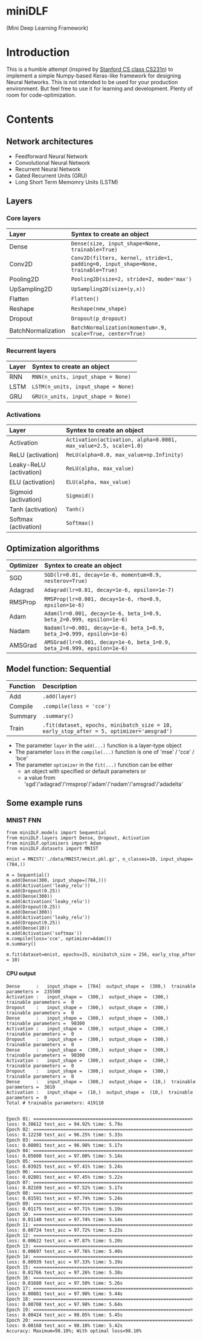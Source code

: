 # miniDLF 
(Mini Deep Learning Framework)

# Introduction

This is a humble attempt (inspired by [Stanford CS class CS231n](http://cs231n.github.io/)) to implement a simple Numpy-based <a hraf=https://keras.io/ target=blank>Keras</a>-like framework for designing Neural Networks. This is not intended to be used for your production environment. But feel free to use it for learning and development. Plenty of room for code-optimization.  

# Contents 

## Network architectures
* Feedforward Neural Network 
* Convolutional Neural Network 
* Recurrent Neural Network
* Gated Recurrent Units (GRU)
* Long Short Term Memomry Units (LSTM)

## Layers
### Core layers
| Layer                    | Syntex to create an object                                                       |
|:-------------------------|:---------------------------------------------------------------------------------|
| Dense                    | `Dense(size, input_shape=None, trainable=True)`                                  |
| Conv2D                   | `Conv2D(filters, kernel, stride=1, padding=0, input_shape=None, trainable=True)` |
| Pooling2D                | `Pooling2D(size=2, stride=2, mode='max')`                                        |
| UpSampling2D             | `UpSampling2D(size=(y,x))`                                                       |
| Flatten                  | `Flatten()`                                                                      |
| Reshape                  | `Reshape(new_shape)`                                                             |
| Dropout                  | `Dropout(p_dropout)`                                                             |
| BatchNormalization       | `BatchNormalization(momentum=.9, scale=True, center=True)`                       |

### Recurrent layers
| Layer                    | Syntex to create an object                                                       |
|:-------------------------|:---------------------------------------------------------------------------------|
| RNN                      | `RNN(n_units, input_shape = None)`                                  |
| LSTM                     | `LSTM(n_units, input_shape = None)`                                              |
| GRU                      | `GRU(n_units, input_shape = None)`                                               |

### Activations
| Layer                    | Syntex to create an object                                                       |
|:-------------------------|:---------------------------------------------------------------------------------|
| Activation               | `Activation(activation, alpha=0.0001, max_value=2.5, scale=1.0)`                 |
| ReLU (activation)        | `ReLU(alpha=0.0, max_value=np.Infinity)`                                         |
| Leaky-ReLU (activation)  | `ReLU(alpha, max_value)`                                                         |
| ELU (activation)         | `ELU(alpha, max_value)`                                                          |
| Sigmoid (activation)     | `Sigmoid()`                                                                      |
| Tanh (activation)        | `Tanh()`                                                                         |
| Softmax (activation)     | `Softmax()`                                                                      |

## Optimization algorithms
| Optimizer | Syntex to create an object                                              |
|:----------|:------------------------------------------------------------------------|
| SGD       | `SGD(lr=0.01, decay=1e-6, momentum=0.9, nesterov=True)`                 |
| Adagrad   | `Adagrad(lr=0.01, decay=1e-6, epsilon=1e-7)`                            |
| RMSProp   | `RMSProp(lr=0.001, decay=1e-6, rho=0.9, epsilon=1e-6)`                  |
| Adam      | `Adam(lr=0.001, decay=1e-6, beta_1=0.9, beta_2=0.999, epsilon=1e-6)`    |
| Nadam     | `Nadam(lr=0.001, decay=1e-6, beta_1=0.9, beta_2=0.999, epsilon=1e-6)`   |
| AMSGrad   | `AMSGrad(lr=0.001, decay=1e-6, beta_1=0.9, beta_2=0.999, epsilon=1e-6)` |

## Model function: Sequential
| Function | Description                                                                       |
|:---------|:----------------------------------------------------------------------------------|
| Add      | `.add(layer)`                                                                     |
| Compile  | `.compile(loss = 'cce')`                                                          |
| Summary  | `.summary()`                                                                      |
| Train    | `.fit(dataset, epochs, minibatch_size = 10, early_stop_after = 5, optimizer='amsgrad')`|

* The parameter `layer` in the `add(...)` function is a layer-type object 
* The parameter `loss` in the `compile(...)` function is one of 'mse' / 'cce' / 'bce'
* The parameter `optimizer` in the `fit(...)` function can be either 
  * an object with specified or default parameters or 
  * a value from 'sgd'/'adagrad'/'rmsprop'/'adam'/'nadam'/'amsgrad'/'adadelta'

## Some example runs
### MNIST FNN
    from miniDLF.models import Sequential
    from miniDLF.layers import Dense, Dropout, Activation
    from miniDLF.optimizers import Adam
    from miniDLF.datasets import MNIST

    mnist = MNIST('./data/MNIST/mnist.pkl.gz', n_classes=10, input_shape=(784,))

    m = Sequential()
    m.add(Dense(300, input_shape=(784,)))
    m.add(Activation('leaky_relu'))
    m.add(Dropout(0.25))
    m.add(Dense(300))
    m.add(Activation('leaky_relu'))
    m.add(Dropout(0.25))
    m.add(Dense(300))
    m.add(Activation('leaky_relu'))
    m.add(Dropout(0.25))
    m.add(Dense(10))
    m.add(Activation('softmax'))
    m.compile(loss='cce', optimizer=Adam())
    m.summary()

    m.fit(dataset=mnist, epochs=25, minibatch_size = 256, early_stop_after = 10)
 
#### CPU output 
    Dense      :   input_shape =  [784]  output_shape =  (300,)  trainable parameters =  235500
    Activation :   input_shape =  (300,)  output_shape =  (300,)  trainable parameters =  0
    Dropout    :   input_shape =  (300,)  output_shape =  (300,)  trainable parameters =  0
    Dense      :   input_shape =  (300,)  output_shape =  (300,)  trainable parameters =  90300
    Activation :   input_shape =  (300,)  output_shape =  (300,)  trainable parameters =  0
    Dropout    :   input_shape =  (300,)  output_shape =  (300,)  trainable parameters =  0
    Dense      :   input_shape =  (300,)  output_shape =  (300,)  trainable parameters =  90300
    Activation :   input_shape =  (300,)  output_shape =  (300,)  trainable parameters =  0
    Dropout    :   input_shape =  (300,)  output_shape =  (300,)  trainable parameters =  0
    Dense      :   input_shape =  (300,)  output_shape =  (10,)  trainable parameters =  3010
    Activation :   input_shape =  (10,)  output_shape =  (10,)  trainable parameters =  0
    Total # trainable parameters: 419110
    

    Epoch 01: ==========================================================> loss: 0.38612 test_acc = 94.92% time: 5.79s
    Epoch 02: ==========================================================> loss: 0.12230 test_acc = 96.25% time: 5.33s
    Epoch 03: ==========================================================> loss: 0.08001 test_acc = 96.98% time: 5.17s
    Epoch 04: ==========================================================> loss: 0.05600 test_acc = 97.00% time: 5.14s
    Epoch 05: ==========================================================> loss: 0.03925 test_acc = 97.41% time: 5.24s
    Epoch 06: ==========================================================> loss: 0.02801 test_acc = 97.45% time: 5.22s
    Epoch 07: ==========================================================> loss: 0.02169 test_acc = 97.52% time: 5.17s
    Epoch 08: ==========================================================> loss: 0.01591 test_acc = 97.74% time: 5.24s
    Epoch 09: ==========================================================> loss: 0.01175 test_acc = 97.71% time: 5.19s
    Epoch 10: ==========================================================> loss: 0.01148 test_acc = 97.74% time: 5.14s
    Epoch 11: ==========================================================> loss: 0.00724 test_acc = 97.72% time: 5.23s
    Epoch 12: ==========================================================> loss: 0.00622 test_acc = 97.87% time: 5.20s
    Epoch 13: ==========================================================> loss: 0.00697 test_acc = 97.76% time: 5.40s
    Epoch 14: ==========================================================> loss: 0.00939 test_acc = 97.33% time: 5.39s
    Epoch 15: ==========================================================> loss: 0.01766 test_acc = 97.26% time: 5.38s
    Epoch 16: ==========================================================> loss: 0.01680 test_acc = 97.50% time: 5.26s
    Epoch 17: ==========================================================> loss: 0.00881 test_acc = 97.90% time: 5.44s
    Epoch 18: ==========================================================> loss: 0.00708 test_acc = 97.98% time: 5.64s
    Epoch 19: ==========================================================> loss: 0.00424 test_acc = 98.05% time: 5.45s
    Epoch 20: ==========================================================> loss: 0.00168 test_acc = 98.10% time: 5.42s
    Accuracy: Maximum=98.10%; With optimal loss=98.10%
 
